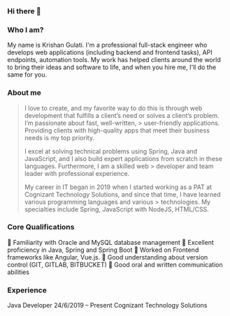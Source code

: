 ### Hi there 👋 

### Who I am?
My name is Krishan Gulati. I'm a professional full-stack engineer who develops web applications (including backend and frontend tasks), API endpoints, automation tools. My work has helped clients around the world to bring their ideas and software to life, and when you hire me, I'll do the same for you.

### About me
> I love to create, and my favorite way to do this is through web development that fulfills a client’s need or solves a client’s problem. I’m passionate about fast, well-written, > user-friendly applications. Providing clients with high-quality apps that meet their business needs is my top priority.
>
> I excel at solving technical problems using Spring, Java and JavaScript, and I also build expert applications from scratch in these languages. Furthermore, I am a skilled web   > developer and team leader with professional experience.
> 
> My career in IT began in 2019 when I started working as a PAT at Cognizant Technology Solutions, and since that time, I have learned various programming languages and various   > technologies. My specialties include Spring, JavaScript with NodeJS, HTML/CSS.

### Core Qualifications
 Familiarity with Oracle and MySQL database management
 Excellent proficiency in Java, Spring and Spring Boot
 Worked on Frontend frameworks like Angular, Vue.js.
 Good understanding about version control (GIT, GITLAB, BITBUCKET)
 Good oral and written communication abilities

### Experience
Java Developer
24/6/2019 – Present
Cognizant Technology Solutions 

<!--
**krishangulati1/krishangulati1** is a ✨ _special_ ✨ repository because its `README.md` (this file) appears on your GitHub profile.

Here are some ideas to get you started:

- 🔭 I’m currently working on ...
- 🌱 I’m currently learning ...
- 👯 I’m looking to collaborate on ...
- 🤔 I’m looking for help with ...
- 💬 Ask me about ...
- 📫 How to reach me: ...
- 😄 Pronouns: ...
- ⚡ Fun fact: ...
-->
